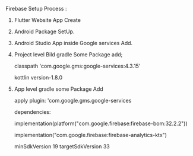 Firebase Setup Process :

01. Flutter Website App Create
02. Android Package SetUp.
03. Android Studio App inside Google services Add.
04. Project level Bild gradle Some Package add;

    classpath 'com.google.gms:google-services:4.3.15'


    kottlin version-1.8.0

6. App level gradle some Package Add

 
   apply plugin: 'com.google.gms.google-services

   dependencies:

   
   
   implementation(platform("com.google.firebase:firebase-bom:32.2.2"))

   
   implementation("com.google.firebase:firebase-analytics-ktx")


    minSdkVersion 19
    targetSdkVersion 33

